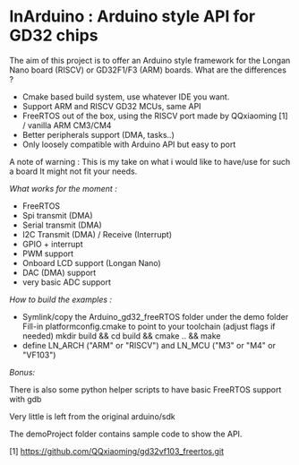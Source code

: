  # lnArduino : Arduino style API for GD32 chips


The aim of this project is to offer an Arduino style framework for the Longan Nano board (RISCV) or GD32F1/F3 (ARM) boards.
What are the differences ?  
* Cmake based build system, use whatever IDE you want.
* Support ARM and RISCV GD32 MCUs, same API
* FreeRTOS out of the box, using the RISCV port made by QQxiaoming [1] / vanilla ARM CM3/CM4
* Better peripherals support (DMA, tasks..)
* Only loosely compatible with Arduino API but easy to port

A note of warning : This is my take on what i would like to have/use for such a board
It might not fit your needs.

_What works for the moment :_
 * FreeRTOS
 * Spi transmit (DMA)
 * Serial transmit (DMA)
 * I2C Transmit (DMA) / Receive (Interrupt)
 * GPIO + interrupt
 * PWM support
 * Onboard LCD support (Longan Nano)
 * DAC (DMA) support
 * very basic ADC support


_How to build the examples :_
* Symlink/copy the Arduino_gd32_freeRTOS folder under the demo folder
Fill-in platformconfig.cmake to point to your toolchain (adjust flags if needed)
mkdir build && cd build && cmake .. && make
* define LN_ARCH ("ARM" or "RISCV") and LN_MCU ("M3" or "M4" or "VF103")

_Bonus:_

There is also some python helper scripts to have basic FreeRTOS support with gdb


Very little is left from the original arduino/sdk


The demoProject folder contains sample code to show the API.

[1] https://github.com/QQxiaoming/gd32vf103_freertos.git

